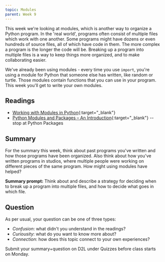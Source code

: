 ```yaml
---
topic: Modules
parent: Week 9
---
```


This week we're looking at modules, which is another way to organize a Python program. In the 'real world', programs often consist of multiple files which work with one another. Some programs might have dozens or even hundreds of source files, all of which have code in them. The more complex a program is the longer the code will be. Breaking up a program into multiple files is a way to keep things more organized, and to make collaborating easier.

We've already been using modules - every time you use `import`, you're using a module for Python that someone else has written, like random or turtle. Those modules contain functions that you can use in your program. This week you'll get to write your own modules.

## Readings

* [Working with Modules in Python](https://www.datacamp.com/community/tutorials/modules-in-python){:target="_blank"}
* [Python Modules and Packages – An Introduction](https://realpython.com/python-modules-packages/){:target="_blank"} -- stop at Python Packages

## Summary

For the summary this week, think about past programs you've written and how those programs have been organized. Also think about how you've written programs in studios, where multiple people were working on different pieces of the same program. How might using modules have helped?

**Summary prompt:** Think about and describe a strategy for deciding when to break up a program into multiple files, and how to decide what goes in which file.

## Question

As per usual, your question can be one of three types:
* *Confusion*: what didn't you understand in the readings?
* *Curiousity*: what do you want to know more about?
* *Connection*: how does this topic connect to your own experiences?

Submit your summary+question on D2L under Quizzes before class starts on Monday.